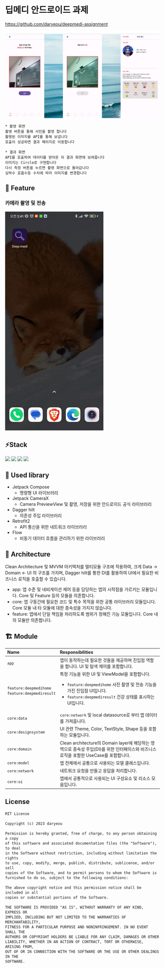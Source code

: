 # 딥메디 안드로이드 과제
https://github.com/daryeou/deepmedi-assignment

![banner](screenshots/preview.png)<br>

```
* 촬영 화면
촬영 버튼을 통해 사진을 촬영 합니다
촬영된 이미지를 API를 통해 보냅니다
호출이 성공하면 결과 페이지로 이동합니다

* 결과 화면
API를 호출하여 데이터를 받아온 뒤 결과 화면에 보여줍니다
이미지는 Circle로 구현합니다
다시 측정 버튼을 누르면 촬영 화면으로 돌아갑니다
심박수 호흡수등 수치에 따라 이미지를 변경합니다 
```
## 📱 Feature ##

### 카메라 촬영 및 전송 ###

![feature](screenshots/full.gif)<br>

## ⚡Stack ##
<img src="https://img.shields.io/badge/Kotlin1.8-7F52FF?style=for-the-badge&logo=Kotlin&logoColor=white"> <img src="https://img.shields.io/badge/Android-3DDC84?style=for-the-badge&logo=Android&logoColor=white"> <img src="https://img.shields.io/badge/Jetpack Compose-4285F4?style=for-the-badge&logo=Jetpack Compose&logoColor=white"> <img src="https://img.shields.io/badge/Gradle-02303A?style=for-the-badge&logo=Gradle&logoColor=white">

## 📕 Used library ##
* Jetpack Compose
  * 명령형 UI 라이브러리
* Jetpack CameraX
  * Camera PreviewView 및 촬영, 저장을 위한 안드로이드 공식 라이브러리
* Dagger hilt
  * 의존성 주입 라이브러리
* Retrofit2
  * API 통신을 위한 네트워크 라이브러리
* Flow
  * 비동기 데이터 흐름을 관리하기 위한 라이브러리

## 🐾 Architecture ##
Clean Architecture 및 MVVM 아키텍처를 멀티모듈 구조에 적용하여, 크게 Data -> Domain <- UI 의 구조를 가지며,
Dagger hilt를 통한 DI를 활용하여 UI에서 필요한 비즈니스 로직을 호출할 수 있습니다.

* app: 앱 수준 및 네비게이션 제어 등을 담당하는 앱의 시작점을 가르키는 모듈입니다. Core 및 Feature 등의 모듈을 의존합니다.
* core: 앱 구동간에 필요한 코드 및 특수 목적을 위한 공통 라이브러리 모듈입니다. Core 모듈 내 타 모듈에 대한 종속성을 가지지 않습니다.
* feature: 앱에서 단일 책임을 처리하도록 범위가 정해진 기능 모듈입니다. Core 내의 모듈만 의존합니다.

## 🏗 Module ##

|Name|Responsibilities|
| :- | :- |
|`app`|앱이 동작하는데 필요한 것들을 제공하며 진입점 역할을 합니다. UI 및 탐색 제어를 포함합니다.|
|`feature:deepmedihome`<br>`feature:deepmediresult`|특정 기능을 위한 UI 및 ViewModel을 포함합니다.<ul><li>`feature:deepmedihome` 사진 촬영 및 전송 기능을 가진 진입점 UI입니다.</li><li>`feature:deepmediresult` 건강 상태를 표시하는 UI입니다.</li></ul>|
|`core:data`|`core:network` 및 local datasource로 부터 앱 데이터를 가져옵니다.|
|`core:designsystem`|UI 관련 Theme, Color, TextStyle, Shape 등을 포함하는 모듈입니다.|
|`core:domain`|Clean architecture의 Domain layer에 해당하는 영역으로 종속성 주입(DI)를 위한 인터페이스와 비즈니스 로직을 포함한 UseCase를 포함합니다.|
|`core:model`|앱 전체에서 공통으로 사용되는 모델 클래스입니다.|
|`core:network`|네트워크 요청을 만들고 응답을 처리합니다.|
|`core:ui`|앱에서 공통적으로 사용되는 UI 구성요소 및 리소스 모음입니다.|

## License
```
MIT License

Copyright (c) 2023 daryeou

Permission is hereby granted, free of charge, to any person obtaining a copy
of this software and associated documentation files (the "Software"), to deal
in the Software without restriction, including without limitation the rights
to use, copy, modify, merge, publish, distribute, sublicense, and/or sell
copies of the Software, and to permit persons to whom the Software is
furnished to do so, subject to the following conditions:

The above copyright notice and this permission notice shall be included in all
copies or substantial portions of the Software.

THE SOFTWARE IS PROVIDED "AS IS", WITHOUT WARRANTY OF ANY KIND, EXPRESS OR
IMPLIED, INCLUDING BUT NOT LIMITED TO THE WARRANTIES OF MERCHANTABILITY,
FITNESS FOR A PARTICULAR PURPOSE AND NONINFRINGEMENT. IN NO EVENT SHALL THE
AUTHORS OR COPYRIGHT HOLDERS BE LIABLE FOR ANY CLAIM, DAMAGES OR OTHER
LIABILITY, WHETHER IN AN ACTION OF CONTRACT, TORT OR OTHERWISE, ARISING FROM,
OUT OF OR IN CONNECTION WITH THE SOFTWARE OR THE USE OR OTHER DEALINGS IN THE
SOFTWARE.
```
